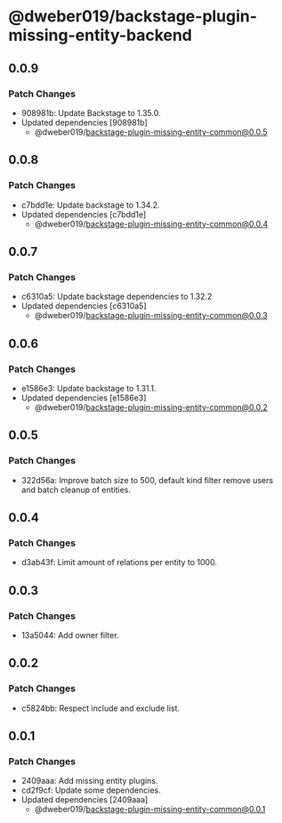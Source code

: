 # @dweber019/backstage-plugin-missing-entity-backend

## 0.0.9

### Patch Changes

- 908981b: Update Backstage to 1.35.0.
- Updated dependencies [908981b]
  - @dweber019/backstage-plugin-missing-entity-common@0.0.5

## 0.0.8

### Patch Changes

- c7bdd1e: Update backstage to 1.34.2.
- Updated dependencies [c7bdd1e]
  - @dweber019/backstage-plugin-missing-entity-common@0.0.4

## 0.0.7

### Patch Changes

- c6310a5: Update backstage dependencies to 1.32.2
- Updated dependencies [c6310a5]
  - @dweber019/backstage-plugin-missing-entity-common@0.0.3

## 0.0.6

### Patch Changes

- e1586e3: Update backstage to 1.31.1.
- Updated dependencies [e1586e3]
  - @dweber019/backstage-plugin-missing-entity-common@0.0.2

## 0.0.5

### Patch Changes

- 322d56a: Improve batch size to 500, default kind filter remove users and batch cleanup of entities.

## 0.0.4

### Patch Changes

- d3ab43f: Limit amount of relations per entity to 1000.

## 0.0.3

### Patch Changes

- 13a5044: Add owner filter.

## 0.0.2

### Patch Changes

- c5824bb: Respect include and exclude list.

## 0.0.1

### Patch Changes

- 2409aaa: Add missing entity plugins.
- cd2f9cf: Update some dependencies.
- Updated dependencies [2409aaa]
  - @dweber019/backstage-plugin-missing-entity-common@0.0.1
